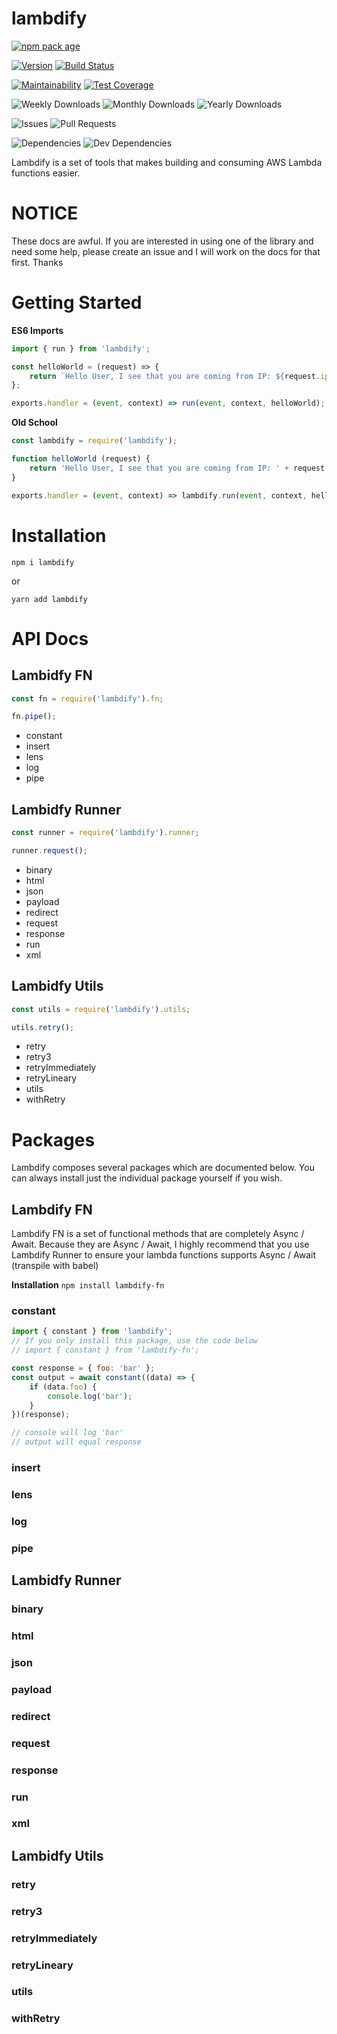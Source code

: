 # lambdify

[![npm pack age](https://nodei.co/npm/lambdify.png?downloads=true&downloadRank=true&stars=true)](https://npmjs.org/package/lambdify)

[![Version](https://badge.fury.io/js/lambdify.svg)](https://npmjs.org/package/lambidfy) [![Build Status](https://travis-ci.org/Prefinem/lambdify.svg)](https://travis-ci.org/Prefinem/lambdify)

[![Maintainability](https://api.codeclimate.com/v1/badges/4f911850391938e811f1/maintainability)](https://codeclimate.com/github/Prefinem/lambdify/maintainability) [![Test Coverage](https://api.codeclimate.com/v1/badges/4f911850391938e811f1/test_coverage)](https://codeclimate.com/github/Prefinem/lambdify/test_coverage)

![Weekly Downloads](https://img.shields.io/npm/dw/lambdify.svg) ![Monthly Downloads](https://img.shields.io/npm/dm/lambdify.svg) ![Yearly Downloads](https://img.shields.io/npm/dy/lambdify.svg)

![Issues](https://img.shields.io/github/issues/Prefinem/lambdify.svg) ![Pull Requests](https://img.shields.io/github/issues-pr/Prefinem/lambdify.svg)

![Dependencies](https://david-dm.org/Prefinem/lambdify.svg) ![Dev Dependencies](https://david-dm.org/Prefinem/lambdify/dev-status.svg)

Lambdify is a set of tools that makes building and consuming AWS Lambda functions easier.

# NOTICE

These docs are awful.  If you are interested in using one of the library and need some help, please create an issue and I will work on the docs for that first.  Thanks

# Getting Started

**ES6 Imports**

```js
import { run } from 'lambdify';

const helloWorld = (request) => {
	return `Hello User, I see that you are coming from IP: ${request.ip}`;
};

exports.handler = (event, context) => run(event, context, helloWorld);
```

**Old School**

```js
const lambdify = require('lambdify');

function helloWorld (request) {
	return 'Hello User, I see that you are coming from IP: ' + request.ip;
}

exports.handler = (event, context) => lambdify.run(event, context, helloWorld);
```

# Installation

    npm i lambdify

or

    yarn add lambdify

# API Docs

## Lambidfy FN

```js
const fn = require('lambdify').fn;

fn.pipe();
```
* constant
* insert
* lens
* log
* pipe

## Lambidfy Runner

```js
const runner = require('lambdify').runner;

runner.request();
```
* binary
* html
* json
* payload
* redirect
* request
* response
* run
* xml

## Lambidfy Utils

```js
const utils = require('lambdify').utils;

utils.retry();
```
* retry
* retry3
* retryImmediately
* retryLineary
* utils
* withRetry

# Packages

Lambdify composes several packages which are documented below.  You can always install just the individual package yourself if you wish.

## Lambdify FN

Lambdify FN is a set of functional methods that are completely Async / Await.  Because they are Async / Await, I highly recommend that you use Lambdify Runner to ensure your lambda functions supports Async / Await (transpile with babel)

**Installation**
`npm install lambdify-fn`

### constant
```js
import { constant } from 'lambdify';
// If you only install this package, use the code below
// import { constant } from 'lambdify-fn';

const response = { foo: 'bar' };
const output = await constant((data) => {
	if (data.foo) {
		console.log('bar');
	}
})(response);

// console will log 'bar'
// output will equal response
```

### insert
### lens
### log
### pipe

## Lambidfy Runner

### binary
### html
### json
### payload
### redirect
### request
### response
### run
### xml

## Lambidfy Utils

### retry
### retry3
### retryImmediately
### retryLineary
### utils
### withRetry